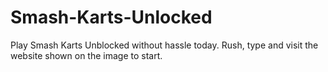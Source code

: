 # Smash-Karts-Unlocked
Play Smash Karts Unblocked without hassle today. Rush, type and visit the website shown on the image to start.
